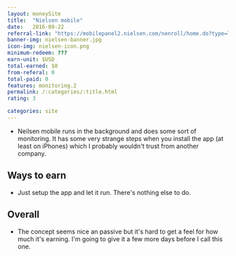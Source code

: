 ```yaml
---
layout: moneySite
title:  "Nielsen mobile"
date:   2016-09-22
referral-link: "https://mobilepanel2.nielsen.com/nenroll/home.do?type=load&l=en_au&pid=2"
banner-img: nielsen-banner.jpg
icon-img: nielsen-icon.png
minimum-redeem: ???
earn-unit: $USD
total-earned: $0
from-referal: 0
total-paid: 0
features: monitoring.2
permalink: /:categories/:title.html
rating: 3

categories: site
---
```


* Neilsen mobile runs in the background and does some sort of monitoring. It has some very strange steps when you install the app (at least on iPhones) which I probably wouldn't trust from another company.


Ways to earn
---

* Just setup the app and let it run. There's nothing else to do.


Overall
-------

* The concept seems nice an passive but it's hard to get a feel for how much it's earning. I'm going to give it a few more days before I call this one.



